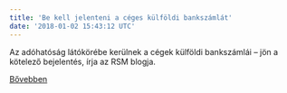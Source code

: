```yaml
---
title: 'Be kell jelenteni a céges külföldi bankszámlát'
date: '2018-01-02 15:43:12 UTC'
---
```


Az adóhatóság látókörébe kerülnek a cégek külföldi bankszámlái – jön a kötelező bejelentés, írja az RSM blogja.


[Bővebben](http://ift.tt/2CtMFLB)

